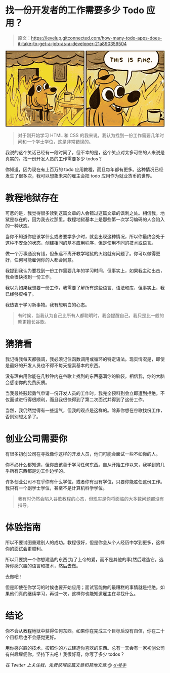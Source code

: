 # 找一份开发者的工作需要多少 Todo 应用？

> 原文：<https://levelup.gitconnected.com/how-many-todo-apps-does-it-take-to-get-a-job-as-a-developer-21a890359504>

![](img/0bed3ff898b6233ccbb2b4c6277531b2.png)

> 对于刚开始学习 HTML 和 CSS 的我来说，我认为找到一份工作需要几年时间和一个学士学位，这是非常错误的。

我说的这个笑话已经有一段时间了，但不幸的是，这个笑点对太多可怜的人来说是真实的。找一份开发人员的工作需要多少 todos？

你知道，因为现在有上百万的 todo 应用教程，而且每年都有更多。这种情况已经发生了很多次，我可以想象未来的雇主会把 todo 应用作为就业货币的世界。

# 教程地狱存在

可悲的是，我觉得很多读到这篇文章的人会错过这篇文章的讽刺之处。相信我，地狱是存在的，因为我去过那里。教程地狱基本上是那些第一次学习编码的人会陷入的一种状态。

当你不知道你应该学什么或者要学多少时，就会出现这种情况，所以你最终会处于这种不安全的状态，创建相同的基本应用程序，但是使用不同的技术或语言。

做一个万事通没有错，但永远不离开教学地狱的火焰就有问题了。你可以做得更好，任何可能雇佣你的人都会同意。

我提到我认为要找到一份工作需要几年的学习时间，但事实上，如果我主动出击，我会很快找到一份工作。

我以为如果我想要一份工作，我需要了解所有这些语言、语法和库，但事实上，我已经够资格了。

我热衷于学习新事物。我有想明白的心态。

> 有时候，当我认为自己比所有人都聪明时，我会提醒自己，我只是比一般的熊更擅长谷歌。

# 猜猜看

我记得我每天都强调，我必须记住函数调用或循环的特定语法。现实情况是，即使是最好的开发人员也不得不每天搜索基本的东西。

没有理由用你能在几秒钟内在谷歌上找到的东西塞满你的脑袋。相信我，你的大脑会感谢你的免费灰质。

当我最终鼓起勇气申请一份开发人员的工作时，我完全预料到会立即遭到拒绝。不仅面试进行得很顺利，而且我很快得到了第二次面试并得到了这份工作。

当然，我仍然觉得有一些运气，但我的观点是这样的。除非你想在谷歌找份工作，否则别想太多了。

# 创业公司需要你

有很多初创公司在寻找像你这样的开发人员，他们可能会面试一些不如你的人。

你不必什么都知道，但你应该善于学习任何东西。自从开始工作以来，我学到的几乎所有东西都是边工作边学的。

许多创业公司不在乎你有什么学位，或者你有没有学位，只要你能胜任这份工作。我只有一个副学士学位，甚至不是计算机科学学位。

> 我有时仍然会陷入谷歌教程的心态，但现实是你将面临的大多数问题都没有指导。

# 体验指南

所以不要试图重建别人的成功。教程很好，但是你会从个人经历中学到更多，这样你的面试会更顺利。

所以只要挑一个你想建造的东西(为了上帝的爱，而不是其他的事)然后建造它。选择你感兴趣的语言和技术，然后去做。

去做吧！

但是即使在你学习的时候也要开始应用；面试官能做的最糟糕的事情就是拒绝。如果他们真的继续学习，再试一次，这样你也能知道雇主在寻找什么。

# 结论

你不会从教程地狱中获得任何东西。如果你在完成三个目标后没有自信，你在二十个目标后也不会感觉更好。

用你感兴趣的技术，按照你的方式建造你喜欢的东西。总有一天会有一家初创公司有兴趣雇佣你，坚持下去吧！我很好奇，你写了多少 todos？

*在 Twitter 上关注我，免费获得这篇文章和其他文章:@* [*小号手*](https://twitter.com/SquashBugler)